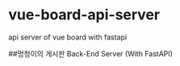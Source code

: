 # vue-board-api-server
api server of vue board with fastapi

##멍청이의 게시판 Back-End Server (With FastAPI)
